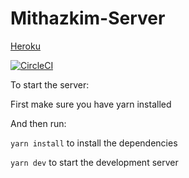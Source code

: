 # Mithazkim-Server
[Heroku](https://mithazkim.herokuapp.com/)


[![CircleCI](https://circleci.com/gh/Mithazkim/Mithazkim-Server/tree/master.svg?style=svg)](https://circleci.com/gh/Mithazkim/Mithazkim-Server/tree/master)

To start the server:

First make sure you have yarn installed

And then run:

`yarn install` to install the dependencies

`yarn dev` to start the development server
